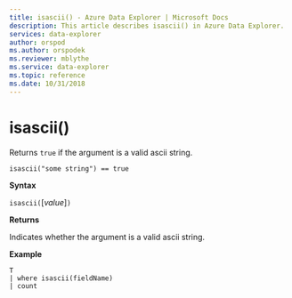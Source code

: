 ```yaml
---
title: isascii() - Azure Data Explorer | Microsoft Docs
description: This article describes isascii() in Azure Data Explorer.
services: data-explorer
author: orspod
ms.author: orspodek
ms.reviewer: mblythe
ms.service: data-explorer
ms.topic: reference
ms.date: 10/31/2018
---
```

# isascii()

Returns `true` if the argument is a valid ascii string.
    
```kusto
isascii("some string") == true
```

**Syntax**

`isascii(`[*value*]`)`

**Returns**

Indicates whether the argument is a valid ascii string.

**Example**

```kusto
T
| where isascii(fieldName)
| count
```